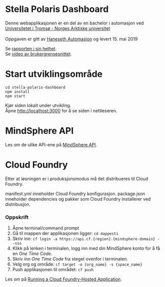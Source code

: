 # Stella Polaris Dashboard
Denne webapplikasjonen er en del av en bachelor i automasjon ved [Universitetet i Tromsø - Norges Arktiske universitet](https://uit.no/startsida)<br>
<br>
Oppgaven er gitt av [Haneseth Automasjon](automasjon.haneseth.no) og levert 15. mai 2019<br>

Se [rapporten i sin helhet](https://#).<br>
Se [video av brukergrensesnittet](https://#).<br>

# Start utviklingsområde

```
cd stella-polaris-dashboard
npm install
npm start
```

Kjør siden lokalt under utvikling.<br>
Åpne [http://localhost:3000](http://localhost:3000) for å se siden i nettleseren.


# MindSphere API

Les om de ulike API-ene på [MindSphere API](https://developer.mindsphere.io/apis/index.html).<br>

# Cloud Foundry

Etter at løsningen er i produksjonsmodus må det distribueres til Cloud Foundry.

manifest.yml inneholder Cloud Foundry konfigurasjon.
package.json inneholder dependencies og pakker som Cloud Foundry installerer ved distribusjon.

### Oppskrift

1. Åpne terminal/command prompt
2. Gå til mappen der applikasjonen ligger: `cd mappesti`
2. Skriv inn: `cf login -a https://api.cf.{region}.{mindsphere-domain} --sso`
3. Klikk på lenken i terminalen, logg inn med din MindSphere konto for å få en <i>One Time Code</i>.
4. Skriv inn <i>One Time Code</i> fra steget ovenfor i terminalen.
5. Velg org og område: `cf target -o {org_name} -s {space_name}`
7. Push applikasjonen til området: `cf push`


Les om på [Running a Cloud Foundry-Hosted Application](https://developer.mindsphere.io/howto/howto-cf-running-app.html).<br>




